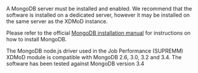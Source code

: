 A MongoDB server must be installed and enabled. We recommend that the software 
is installed on a dedicated server, however it may be installed on the same
server as the XDMoD instance.

Please refer to the official [MongoDB installation manual](https://docs.mongodb.org/manual/installation/) for instructions on how to install MongoDB.

The MongoDB node.js driver used in the Job Performance (SUPREMM) XDMoD module is compatible with MongoDB 2.6, 3.0, 3.2 and 3.4. The software has been tested against MongoDB version 3.4 
